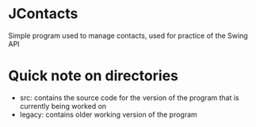 # JContacts
Simple program used to manage contacts, used for practice of the Swing API

# Quick note on directories
<ul>
  <li>src: contains the source code for the version of the program that is currently being worked on </li>
  <li>legacy: contains older working version of the program</li>
</ul>

